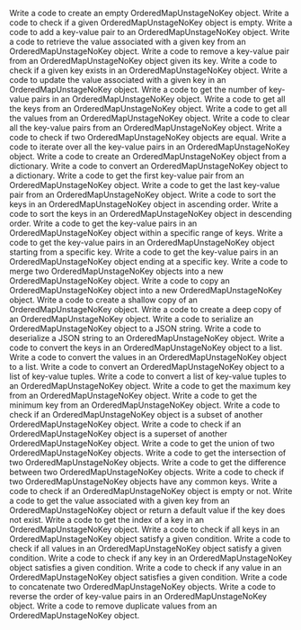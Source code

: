 Write a code to create an empty OrderedMapUnstageNoKey object.
Write a code to check if a given OrderedMapUnstageNoKey object is empty.
Write a code to add a key-value pair to an OrderedMapUnstageNoKey object.
Write a code to retrieve the value associated with a given key from an OrderedMapUnstageNoKey object.
Write a code to remove a key-value pair from an OrderedMapUnstageNoKey object given its key.
Write a code to check if a given key exists in an OrderedMapUnstageNoKey object.
Write a code to update the value associated with a given key in an OrderedMapUnstageNoKey object.
Write a code to get the number of key-value pairs in an OrderedMapUnstageNoKey object.
Write a code to get all the keys from an OrderedMapUnstageNoKey object.
Write a code to get all the values from an OrderedMapUnstageNoKey object.
Write a code to clear all the key-value pairs from an OrderedMapUnstageNoKey object.
Write a code to check if two OrderedMapUnstageNoKey objects are equal.
Write a code to iterate over all the key-value pairs in an OrderedMapUnstageNoKey object.
Write a code to create an OrderedMapUnstageNoKey object from a dictionary.
Write a code to convert an OrderedMapUnstageNoKey object to a dictionary.
Write a code to get the first key-value pair from an OrderedMapUnstageNoKey object.
Write a code to get the last key-value pair from an OrderedMapUnstageNoKey object.
Write a code to sort the keys in an OrderedMapUnstageNoKey object in ascending order.
Write a code to sort the keys in an OrderedMapUnstageNoKey object in descending order.
Write a code to get the key-value pairs in an OrderedMapUnstageNoKey object within a specific range of keys.
Write a code to get the key-value pairs in an OrderedMapUnstageNoKey object starting from a specific key.
Write a code to get the key-value pairs in an OrderedMapUnstageNoKey object ending at a specific key.
Write a code to merge two OrderedMapUnstageNoKey objects into a new OrderedMapUnstageNoKey object.
Write a code to copy an OrderedMapUnstageNoKey object into a new OrderedMapUnstageNoKey object.
Write a code to create a shallow copy of an OrderedMapUnstageNoKey object.
Write a code to create a deep copy of an OrderedMapUnstageNoKey object.
Write a code to serialize an OrderedMapUnstageNoKey object to a JSON string.
Write a code to deserialize a JSON string to an OrderedMapUnstageNoKey object.
Write a code to convert the keys in an OrderedMapUnstageNoKey object to a list.
Write a code to convert the values in an OrderedMapUnstageNoKey object to a list.
Write a code to convert an OrderedMapUnstageNoKey object to a list of key-value tuples.
Write a code to convert a list of key-value tuples to an OrderedMapUnstageNoKey object.
Write a code to get the maximum key from an OrderedMapUnstageNoKey object.
Write a code to get the minimum key from an OrderedMapUnstageNoKey object.
Write a code to check if an OrderedMapUnstageNoKey object is a subset of another OrderedMapUnstageNoKey object.
Write a code to check if an OrderedMapUnstageNoKey object is a superset of another OrderedMapUnstageNoKey object.
Write a code to get the union of two OrderedMapUnstageNoKey objects.
Write a code to get the intersection of two OrderedMapUnstageNoKey objects.
Write a code to get the difference between two OrderedMapUnstageNoKey objects.
Write a code to check if two OrderedMapUnstageNoKey objects have any common keys.
Write a code to check if an OrderedMapUnstageNoKey object is empty or not.
Write a code to get the value associated with a given key from an OrderedMapUnstageNoKey object or return a default value if the key does not exist.
Write a code to get the index of a key in an OrderedMapUnstageNoKey object.
Write a code to check if all keys in an OrderedMapUnstageNoKey object satisfy a given condition.
Write a code to check if all values in an OrderedMapUnstageNoKey object satisfy a given condition.
Write a code to check if any key in an OrderedMapUnstageNoKey object satisfies a given condition.
Write a code to check if any value in an OrderedMapUnstageNoKey object satisfies a given condition.
Write a code to concatenate two OrderedMapUnstageNoKey objects.
Write a code to reverse the order of key-value pairs in an OrderedMapUnstageNoKey object.
Write a code to remove duplicate values from an OrderedMapUnstageNoKey object.
